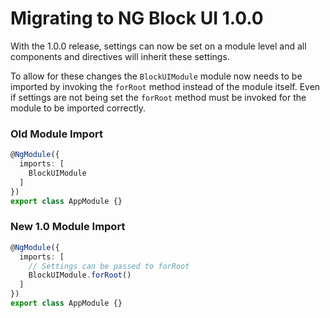 # Migrating to NG Block UI 1.0.0
With the 1.0.0 release, settings can now be set on a module level and all components and directives will inherit these settings.

To allow for these changes the `BlockUIModule` module now needs to be imported by invoking the `forRoot` method instead of the module itself. Even if settings are not being set the `forRoot` method must be invoked for the module to be imported correctly.

### Old Module Import

```ts
@NgModule({
  imports: [
    BlockUIModule
  ]
})
export class AppModule {}
```

### New 1.0 Module Import
```ts
@NgModule({
  imports: [
    // Settings can be passed to forRoot
    BlockUIModule.forRoot()
  ]
})
export class AppModule {}
```
